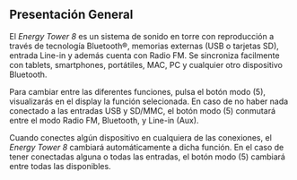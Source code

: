 ## Presentación General

El *Energy Tower 8* es un sistema de sonido en torre con reproducción a través de tecnología Bluetooth®, memorias externas (USB o tarjetas SD), entrada Line-in y además cuenta con Radio FM. Se sincroniza facilmente con tablets, smartphones, portátiles, MAC, PC y cualquier otro dispositivo Bluetooth.

Para cambiar entre las diferentes funciones, pulsa el botón modo (5), visualizarás en el display la función selecionada. En caso de no haber nada conectado a las entradas USB y SD/MMC, el botón modo (5) conmutará entre el modo Radio FM, Bluetooth, y Line-in (Aux).

Cuando conectes algún dispositivo en cualquiera de las conexiones, el *Energy Tower 8* cambiará automáticamente a dicha función. En el caso de tener conectadas alguna o todas las entradas, el botón modo (5) cambiará entre todas las disponibles.
